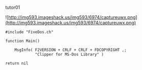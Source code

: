 tutor01

![http://img593.imageshack.us/img593/6974/captureuwx.png](http://img593.imageshack.us/img593/6974/captureuwx.png)

```
#include "FiveDos.ch"

function Main()

    MsgInfo( F2VERSION + CRLF + CRLF + FDCOPYRIGHT ,;
             "Clipper for MS-Dos Library" )

return nil
```